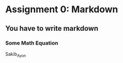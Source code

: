 # Assignment 0: Markdown
## You have to write markdown
### Some Math Equation


Sakib<sub>Ayon</sub>
                    
                
                    


